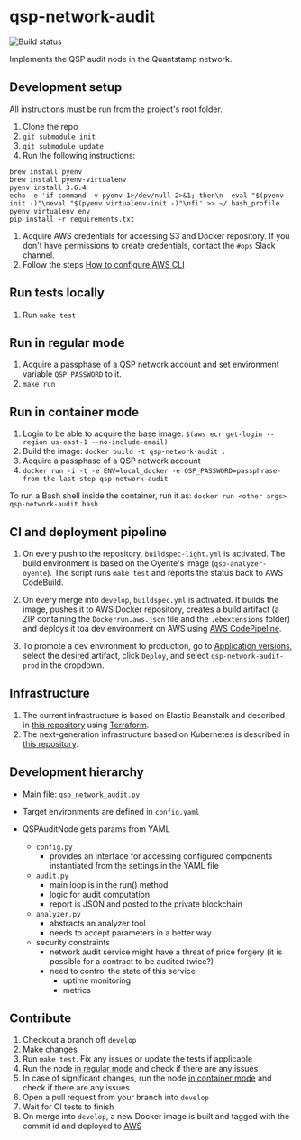 # qsp-network-audit

![Build status](https://codebuild.us-east-1.amazonaws.com/badges?uuid=eyJlbmNyeXB0ZWREYXRhIjoiRGFyS3IwWW9yVlRPcFFHOUJiYldNWjJuVi9JRmx1VUMwSUhpaGlDcmtQTnpYdThvcVRUNVQ0QktZakl6MlZYcWoveURQSkE4YThjYVdDY2lla0k3R1hvPSIsIml2UGFyYW1ldGVyU3BlYyI6ImFMMmtlWTRQdWl6Q2c3UksiLCJtYXRlcmlhbFNldFNlcmlhbCI6MX0%3D&branch=develop)

Implements the QSP audit node in the Quantstamp network.

## Development setup

All instructions must be run from the project's root folder.

1. Clone the repo
1. `git submodule init`
1. `git submodule update`
1. Run the following instructions:
  ```
  brew install pyenv
  brew install pyenv-virtualenv
  pyenv install 3.6.4
  echo -e 'if command -v pyenv 1>/dev/null 2>&1; then\n  eval "$(pyenv init -)"\neval "$(pyenv virtualenv-init -)"\nfi' >> ~/.bash_profile
  pyenv virtualenv env
  pip install -r requirements.txt
  ```
1. Acquire AWS credentials for accessing S3 and Docker repository. If you don't have permissions to create credentials, contact the `#ops` Slack channel.
1. Follow the steps [How to configure AWS CLI](https://docs.aws.amazon.com/cli/latest/userguide/cli-chap-getting-started.html#cli-quick-configuration)

## Run tests locally

1. Run `make test`

## Run in regular mode

1. Acquire a passphase of a QSP network account and set environment variable `QSP_PASSWORD` to it.
1. `make run`

## Run in container mode

1. Login to be able to acquire the base image: `$(aws ecr get-login --region us-east-1 --no-include-email)`
1. Build the image: `docker build -t qsp-network-audit .`
1. Acquire a passphase of a QSP network account
1. `docker run -i -t -e ENV=local_docker -e QSP_PASSWORD=passphrase-from-the-last-step qsp-network-audit`

To run a Bash shell inside the container, run it as: `docker run <other args> qsp-network-audit bash`

## CI and deployment pipeline

1. On every push to the repository, `buildspec-light.yml` is activated.
The build environment is based on the Oyente's image (`qsp-analyzer-oyente`).
The script runs `make test` and reports the status back to AWS CodeBuild.

1. On every merge into `develop`, `buildspec.yml` is activated. It builds the image,
pushes it to AWS Docker repository, creates a build artifact (a ZIP containing the 
`Dockerrun.aws.json` file and the `.ebextensions` folder) and deploys it toa dev environment on AWS using
[AWS CodePipeline](https://console.aws.amazon.com/codepipeline/home?region=us-east-1#/view/qsp-network-audit-dev).

1. To promote a dev environment to production, go to [Application versions](https://us-east-1.console.aws.amazon.com/elasticbeanstalk/home?region=us-east-1#/application/versions?applicationName=qsp-network-audit), select the desired artifact, click `Deploy`, and select `qsp-network-audit-prod` in the dropdown.

## Infrastructure

1. The current infrastructure is based on Elastic Beanstalk and described in [this repository](https://github.com/quantstamp/qsp-network-genesis) using [Terraform](https://www.terraform.io/).
1. The next-generation infrastructure based on Kubernetes is described in [this repository](https://github.com/quantstamp/qsp-network-kubernetes).

## Development hierarchy 

* Main file: `qsp_network_audit.py`

* Target environments are defined in `config.yaml`

* QSPAuditNode gets params from YAML
  - `config.py`
    - provides an interface for accessing configured components
    instantiated from the settings in the YAML file
  - `audit.py`
    - main loop is in the run() method
    - logic for audit computation
    - report is JSON and posted to the private blockchain
  - `analyzer.py`
    - abstracts an analyzer tool
    - needs to accept parameters in a better way
  - security constraints
    - network audit service might have a threat of price forgery (it is possible for a contract to be audited twice?)
    - need to control the state of this service
      - uptime monitoring
      - metrics
      
## Contribute 

1. Checkout a branch off `develop`
1. Make changes
1. Run `make test`. Fix any issues or update the tests if applicable
1. Run the node [in regular mode](#run-in-regular-mode) and check if there are any issues
1. In case of significant changes, run the node [in container mode](#run-in-container-mode) and check if there are any issues
1. Open a pull request from your branch into `develop`
1. Wait for CI tests to finish
1. On merge into `develop`, a new Docker image is built and tagged with the commit id and deployed to [AWS](https://console.aws.amazon.com/elasticbeanstalk/home?region=us-east-1#/environment/dashboard?applicationName=qsp-network-audit&environmentId=e-c2cqj8usi7)
